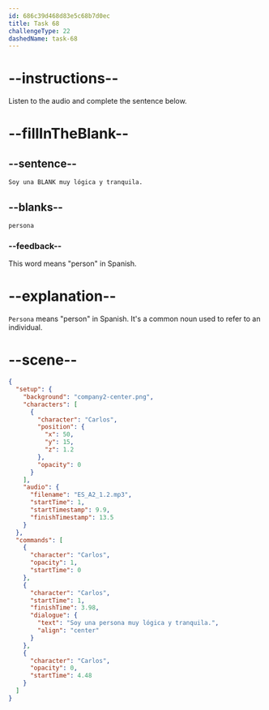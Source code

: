 ```yaml
---
id: 686c39d468d83e5c68b7d0ec
title: Task 68
challengeType: 22
dashedName: task-68
---
```


<!-- (Audio) Carlos: Soy una persona muy lógica y tranquila. -->

# --instructions--

Listen to the audio and complete the sentence below.

# --fillInTheBlank--

## --sentence--

`Soy una BLANK muy lógica y tranquila.`

## --blanks--

`persona`

### --feedback--

This word means "person" in Spanish.

# --explanation--

`Persona` means "person" in Spanish. It's a common noun used to refer to an individual.

# --scene--

```json
{
  "setup": {
    "background": "company2-center.png",
    "characters": [
      {
        "character": "Carlos",
        "position": {
          "x": 50,
          "y": 15,
          "z": 1.2
        },
        "opacity": 0
      }
    ],
    "audio": {
      "filename": "ES_A2_1.2.mp3",
      "startTime": 1,
      "startTimestamp": 9.9,
      "finishTimestamp": 13.5
    }
  },
  "commands": [
    {
      "character": "Carlos",
      "opacity": 1,
      "startTime": 0
    },
    {
      "character": "Carlos",
      "startTime": 1,
      "finishTime": 3.98,
      "dialogue": {
        "text": "Soy una persona muy lógica y tranquila.",
        "align": "center"
      }
    },
    {
      "character": "Carlos",
      "opacity": 0,
      "startTime": 4.48
    }
  ]
}
```
